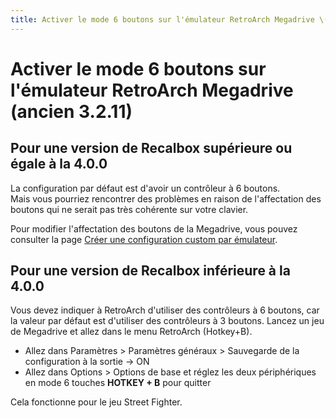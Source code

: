 ```yaml
---
title: Activer le mode 6 boutons sur l'émulateur RetroArch Megadrive \(ancien 3.2.11\)
---
```


# Activer le mode 6 boutons sur l'émulateur RetroArch Megadrive \(ancien 3.2.11\)

## Pour une version de Recalbox supérieure ou égale à la 4.0.0

La configuration par défaut est d'avoir un contrôleur à 6 boutons.  
Mais vous pourriez rencontrer des problèmes en raison de l'affectation des boutons qui ne serait pas très cohérente sur votre clavier.

Pour modifier l'affectation des boutons de la Megadrive, vous pouvez consulter la page [Créer une configuration custom par émulateur](/v/francais/tutoriels/controleurs/configuration-des-boutons-personnalises/creer-une-configuration-custom-par-emulateur).

## Pour une version de Recalbox inférieure à la 4.0.0

Vous devez indiquer à RetroArch d'utiliser des contrôleurs à 6 boutons, car la valeur par défaut est d'utiliser des contrôleurs à 3 boutons. Lancez un jeu de Megadrive et allez dans le menu RetroArch \(Hotkey+B\).

* Allez dans Paramètres &gt; Paramètres généraux &gt; Sauvegarde de la configuration à la sortie -&gt; ON
* Allez dans Options &gt; Options de base et réglez les deux périphériques en mode 6 touches **HOTKEY + B** pour quitter

Cela fonctionne pour le jeu Street Fighter.

